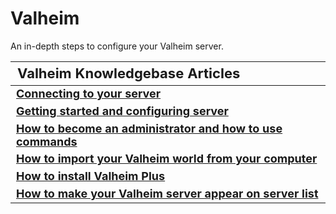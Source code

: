 <style>
.md-typeset h1{
    font-weight: bold;
    color: white;
}
.md-typeset blockquote {
	border-left: 0.2rem solid hsl(22deg 100% 50%);
}
.md-typeset blockquote p strong em{
    color: #FF5F00;
}
thead {
    font-size:  22px;
    text-align: left;
}

tr {
	text-align: left;
}

td {
    text-align: left;
    font-size: 18px

}
</style>

# Valheim

An in-depth steps to configure your Valheim server.

| **Valheim Knowledgebase Articles**                                                                                            |
|-------------------------------------------------------------------------------------------------------------------------------|
| **[Connecting to your server](Connecting_to_your_server.md)**                                                                 |
| **[Getting started and configuring server](Getting_started_and_configuring_server.md)**                                       |
| **[How to become an administrator and how to use commands](How_to_become_an_administrator_and_how_to_use_commands.md)**       |
| **[How to import your Valheim world from your computer](How_to_import_your_Valheim_world_from_your_computer.md)**             |
| **[How to install Valheim Plus](How_to_install_Valheim_Plus.md)**                                                             |
| **[How to make your Valheim server appear on server list](How_to_make_your_Valheim_server_appear_on_server_list.md)**         |